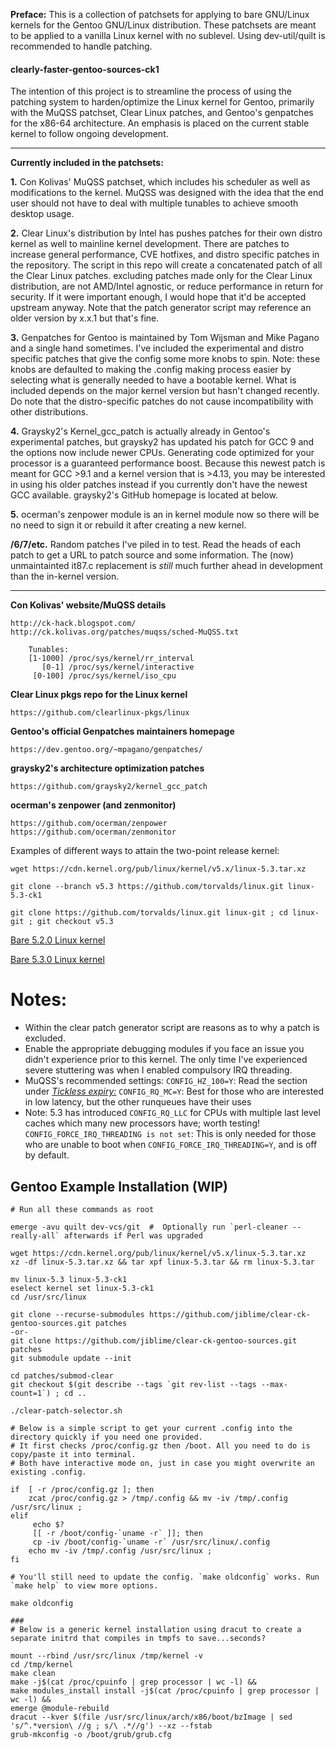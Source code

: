 **Preface:** This is a collection of patchsets for applying to bare GNU/Linux kernels for the Gentoo GNU/Linux distribution. These patchsets are meant to be applied to a vanilla Linux kernel with no sublevel. Using dev-util/quilt is recommended to handle patching.

#### clearly-faster-gentoo-sources-ck1

The intention of this project is to streamline the process of using the patching system to harden/optimize the Linux kernel for Gentoo, primarily with the MuQSS patchset, Clear Linux patches, and Gentoo's genpatches for the x86-64 architecture. An emphasis is placed on the current stable kernel to follow ongoing development. 

---

**Currently included in the patchsets:**

**1.** Con Kolivas' MuQSS patchset, which includes his scheduler as well as modifications to the kernel. MuQSS was designed with the idea that the end user should not have to deal with multiple tunables to achieve smooth desktop usage.

**2.** Clear Linux's distribution by Intel has pushes patches for their own distro kernel as well to mainline kernel development. There are patches to increase general performance, CVE hotfixes, and distro specific patches in the repository. The script in this repo will create a concatenated patch of all the Clear Linux patches. excluding patches made only for the Clear Linux distribution, are not AMD/Intel agnostic, or reduce performance in return for security. If it were important enough, I would hope that it'd be accepted upstream anyway. Note that the patch generator script may reference an older version by x.x.1 but that's fine.

**3.** Genpatches for Gentoo is maintained by Tom Wijsman and Mike Pagano and a single hand sometimes. I've included the experimental and distro specific patches that give the config some more knobs to spin. Note: these knobs are defaulted to making the .config making process easier by selecting what is generally needed to have a bootable kernel. What is included depends on the major kernel version but hasn't changed recently. Do note that the distro-specific patches do not cause incompatibility with other distributions.

**4.** Graysky2's Kernel_gcc_patch is actually already in Gentoo's experimental patches, but graysky2 has updated his patch for GCC 9 and the options now include newer CPUs. Generating code optimized for your processor is a guaranteed performance boost. Because this newest patch is meant for GCC >9.1 and a kernel version that is >4.13, you may be interested in using his older patches instead if you currently don't have the newest GCC available. graysky2's GitHub homepage is located at below.

**5.** ocerman's zenpower module is an in kernel module now so there will be no need to sign it or rebuild it after creating a new kernel.

**/6/7/etc.** Random patches I've piled in to test. Read the heads of each patch to get a URL to patch source and some information. The (now) unmaintainted it87.c replacement is *still* much further ahead in development than the in-kernel version. 


---


**Con Kolivas' website/MuQSS details**
```
http://ck-hack.blogspot.com/
http://ck.kolivas.org/patches/muqss/sched-MuQSS.txt

	Tunables:
	[1-1000] /proc/sys/kernel/rr_interval 
	   [0-1] /proc/sys/kernel/interactive 
	 [0-100] /proc/sys/kernel/iso_cpu
```
**Clear Linux pkgs repo for the Linux kernel**
```
https://github.com/clearlinux-pkgs/linux
```
**Gentoo's official Genpatches maintainers homepage**
```
https://dev.gentoo.org/~mpagano/genpatches/
```
**graysky2's architecture optimization patches**
```
https://github.com/graysky2/kernel_gcc_patch
```
**ocerman's zenpower (and zenmonitor)**
```
https://github.com/ocerman/zenpower
https://github.com/ocerman/zenmonitor
```


Examples of different ways to attain the two-point release kernel:

`wget https://cdn.kernel.org/pub/linux/kernel/v5.x/linux-5.3.tar.xz`

`git clone --branch v5.3 https://github.com/torvalds/linux.git linux-5.3-ck1`

`git clone https://github.com/torvalds/linux.git linux-git ; cd linux-git ; git checkout v5.3`

[Bare 5.2.0 Linux kernel](https://cdn.kernel.org/pub/linux/kernel/v5.x/linux-5.2.tar.xz)

[Bare 5.3.0 Linux kernel](https://cdn.kernel.org/pub/linux/kernel/v5.x/linux-5.3.tar.xz)

# Notes:

- Within the clear patch generator script are reasons as to why a patch is excluded.
- Enable the appropriate debugging modules if you face an issue you didn't experience prior to this kernel. The only time I've experienced severe stuttering was when I enabled compulsory IRQ threading. 
- MuQSS's recommended settings: 
`CONFIG_HZ_100=Y`: Read the section under [*Tickless expiry:*](http://ck.kolivas.org/patches/muqss/sched-MuQSS.txt)
`CONFIG_RQ_MC=Y`: Best for those who are interested in low latency, but the other runqueues have their uses
- Note: 5.3 has introduced `CONFIG_RQ_LLC` for CPUs with multiple last level caches which many new processors have; worth testing!
 `CONFIG_FORCE_IRQ_THREADING is not set`: This is only needed for those who are unable to boot when `CONFIG_FORCE_IRQ_THREADING=Y`, and is off by default.



## Gentoo Example Installation (WIP)
```
# Run all these commands as root

emerge -avu quilt dev-vcs/git  #  Optionally run `perl-cleaner --really-all` afterwards if Perl was upgraded

wget https://cdn.kernel.org/pub/linux/kernel/v5.x/linux-5.3.tar.xz
xz -df linux-5.3.tar.xz && tar xpf linux-5.3.tar && rm linux-5.3.tar

mv linux-5.3 linux-5.3-ck1
eselect kernel set linux-5.3-ck1
cd /usr/src/linux

git clone --recurse-submodules https://github.com/jiblime/clear-ck-gentoo-sources.git patches
-or-
git clone https://github.com/jiblime/clear-ck-gentoo-sources.git patches
git submodule update --init

cd patches/submod-clear
git checkout $(git describe --tags `git rev-list --tags --max-count=1`) ; cd ..

./clear-patch-selector.sh

# Below is a simple script to get your current .config into the directory quickly if you need one provided.
# It first checks /proc/config.gz then /boot. All you need to do is copy/paste it into terminal.
# Both have interactive mode on, just in case you might overwrite an existing .config.

if  [ -r /proc/config.gz ]; then
	zcat /proc/config.gz > /tmp/.config && mv -iv /tmp/.config /usr/src/linux ;
elif
	 echo $?
	 [[ -r /boot/config-`uname -r` ]]; then
     cp -iv /boot/config-`uname -r` /usr/src/linux/.config
	echo mv -iv /tmp/.config /usr/src/linux ;
fi

# You'll still need to update the config. `make oldconfig` works. Run `make help` to view more options.

make oldconfig

###
# Below is a generic kernel installation using dracut to create a separate initrd that compiles in tmpfs to save...seconds?

mount --rbind /usr/src/linux /tmp/kernel -v
cd /tmp/kernel
make clean
make -j$(cat /proc/cpuinfo | grep processor | wc -l) &&
make modules_install install -j$(cat /proc/cpuinfo | grep processor | wc -l) &&
emerge @module-rebuild
dracut --kver $(file /usr/src/linux/arch/x86/boot/bzImage | sed 's/^.*version\ //g ; s/\ .*//g') --xz --fstab
grub-mkconfig -o /boot/grub/grub.cfg
```

